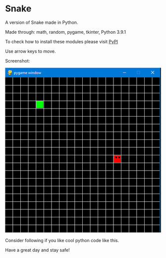 # Snake
A version of Snake made in Python.

Made through: math, random, pygame, tkinter, Python 3.9.1

To check how to install these modules please visit [PyPI](https://pypi.org/)

Use arrow keys to move.

Screenshot:

![Snake](https://github.com/tech35/Snake/blob/main/snake.png?raw=true)

Consider following if you like cool python code like this.

Have a great day and stay safe!
